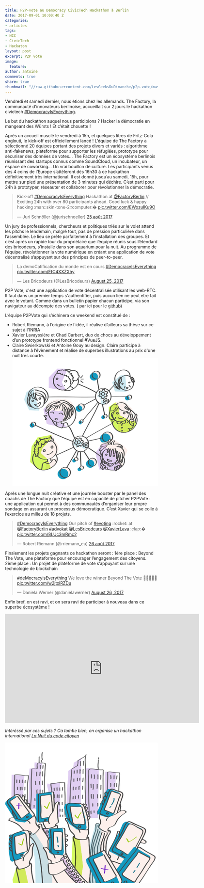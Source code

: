 ```yaml
---
title: P2P-vote au Democracy CivicTech Hackathon à Berlin
date: 2017-09-01 10:00:40 Z
categories:
- articles
tags:
- NCC
- CivicTech
- Hackaton
layout: post
excerpt: P2P vote
image:
  feature: 
author: antoine
comments: true
share: true
thumbnail: "//raw.githubusercontent.com/LesGeeksDuDimanche/p2p-vote/master/src/assets/landing-page.png"
---
```


Vendredi et samedi dernier, nous étions chez les allemands. The Factory, la communauté d'innovateurs berlinoise, accueillait sur 2 jours le hackathon civictech [#DemocracyIsEverything](https://twitter.com/search?src=typd&q=%23democracyiseverything).

Le but du hackathon auquel nous participions ? Hacker la démocratie en mangeant des Würsts !
Et c’était chouette !

Après un accueil musclé le vendredi à 15h, et quelques litres de Fritz-Cola englouti, le kick-off est officiellement lancé ! L’équipe de The Factory a sélectionné 20 équipes portant des projets divers et variés : algorithme anti-fakenews, plateforme pour supporter les réfugiées, prototype pour sécuriser des données de votes… The Factory est un écosystème berlinois réunissant des startups connus comme SoundCloud, un incubateur, un espace de coworking… Un vrai bouillon de culture. Les participants venus des 4 coins de l’Europe s’attèleront dès 16h30 à ce hackathon définitivement très international. Il est donné jusqu’au samedi, 15h, pour mettre sur pied une présentation de 3 minutes qui déchire. C’est parti pour 24h à prototyper, réseauter et collaborer pour révolutionner la démocratie.

<blockquote class="twitter-tweet" data-lang="fr"><p lang="en" dir="ltr">Kick-off <a href="https://twitter.com/hashtag/DemocracyIsEverything?src=hash">#DemocracyIsEverything</a> Hackathon at <a href="https://twitter.com/FactoryBerlin">@FactoryBerlin</a> // Exciting 24h with over 80 participants ahead. Good luck & happy hacking :man::skin-tone-2:‍:computer:� <a href="https://t.co/EWxzuIKu9O">pic.twitter.com/EWxzuIKu9O</a></p>&mdash; Juri Schnöller (@jurischnoeller) <a href="https://twitter.com/jurischnoeller/status/901089206918942720">25 août 2017</a></blockquote>

Un jury de professionnels, chercheurs et politiques triés sur le volet attend les pitchs le lendemain, malgré tout, pas de pression particulière dans l’assemblée. Le lieu se prête parfaitement à l’installation des groupes. Et c’est après un rapide tour du propriétaire que l’équipe réunis sous l’étendard des bricodeurs, s’installe dans son aquarium pour la nuit. Au programme de l’équipe, révolutionner la vote numérique en créant une application de vote décentralisé s’appuyant sur des principes de peer-to-peer.

<blockquote class="twitter-tweet" data-lang="en"><p lang="fr" dir="ltr">La demoCatification du monde est en cours <a href="https://twitter.com/hashtag/DemocracyIsEverything?src=hash">#DemocracyIsEverything</a> <a href="https://t.co/EfC4XXZXhy">pic.twitter.com/EfC4XXZXhy</a></p>&mdash; Les Bricodeurs (@LesBricodeurs) <a href="https://twitter.com/LesBricodeurs/status/901121294468558850">August 25, 2017</a></blockquote>

P2P Vote, c'est une application de vote décentralisée utilisant les web-RTC. Il faut dans un premier temps s'authentifier, puis aucun lien ne peut etre fait avec le votant. Comme dans un bulletin papier chacun participe, via son navigateur au décompte des votes. ( par ici pour le [github](https://github.com/LesGeeksDuDimanche/p2p-vote/)) 

L’équipe P2PVote qui s’échinera ce weekend est constitué de :

* Robert Riemann, à l’origine de l’idée, il réalise d’ailleurs sa thèse sur ce sujet à l'INRIA
* Xavier Lavayssière et Chad Carbert, duo de chocs au développement d’un prototype frontend fonctionnel #VueJS.
* Claire Swierkowski et Antoine Gouy au design. Claire participe à distance à l’évènement et réalise de superbes illustrations au prix d'une nuit très courte. ![illustration](//raw.githubusercontent.com/LesGeeksDuDimanche/p2p-vote/master/src/assets/easytohandle_illu.png)

Après une longue nuit créative et une journée booster par le panel des coachs de The Factory que l’équipe est en capacité de pitcher P2PVote : une application qui permet à des communautés d’organiser leur propre sondage en assurant un processus démocratique. C’est Xavier qui se colle à l’exercice au milieu de 18 projets.

<blockquote class="twitter-tweet" data-lang="fr"><p lang="en" dir="ltr"><a href="https://twitter.com/hashtag/DemocracyIsEverything?src=hash">#DemocracyIsEverything</a> Our pitch of <a href="https://twitter.com/hashtag/evoting?src=hash">#evoting</a> :rocket: at <a href="https://twitter.com/FactoryBerlin">@FactoryBerlin</a> <a href="https://twitter.com/hashtag/advokat?src=hash">#advokat</a> <a href="https://twitter.com/LesBricodeurs">@LesBricodeurs</a> <a href="https://twitter.com/XavierLava">@XavierLava</a> :clap:� <a href="https://t.co/8LUc3mRmc2">pic.twitter.com/8LUc3mRmc2</a></p>&mdash; Robert Riemann (@rriemann_eu) <a href="https://twitter.com/rriemann_eu/status/901469275302580224">26 août 2017</a></blockquote>

Finalement les projets gagnants ce hackathon seront :
1ère place : Beyond The Vote, une plateforme pour encourager l’engagement des citoyens.
2ème place : Un projet de plateforme de vote s’appuyant sur une technologie de blockchain
<blockquote class="twitter-tweet" data-lang="en"><p lang="en" dir="ltr"><a href="https://twitter.com/hashtag/deMocracyisEverything?src=hash">#deMocracyisEverything</a> We love the winner Beyond The Vote 👏👏👏👏👏 <a href="https://t.co/w2jtxIRZDu">pic.twitter.com/w2jtxIRZDu</a></p>&mdash; Daniela Werner (@danielawerner) <a href="https://twitter.com/danielawerner/status/901487702629134338">August 26, 2017</a></blockquote>


Enfin bref, on est ravi, et on sera ravi de participer à nouveau dans ce superbe écosystème !


<iframe src="https://player.vimeo.com/video/231565924" width="640" height="360" frameborder="0" webkitallowfullscreen mozallowfullscreen allowfullscreen></iframe>

<script async src="//platform.twitter.com/widgets.js" charset="utf-8"></script>

_Intéréssé par ces sujets ? Ca tombe bien, on organise un hackathon international [La Nuit du code citoyen](https://nuitcodecitoyen.org/)_ 

![democracy](//raw.githubusercontent.com/LesGeeksDuDimanche/p2p-vote/master/src/assets/heroslide_left.png)
